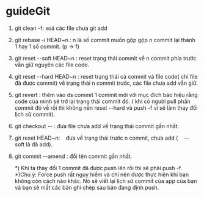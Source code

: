 # guideGit
1. git clean -f: 
    xoá các file chưa git add
    
2. git rebase -i HEAD~n : 
    n là số commit muốn gộp
    gộp n commit lại thành 1 hay 1 số commit. (p -> f)
    
3. git reset --soft HEAD~n : 
    reset trạng thái commit về n commit phía trước
    vẫn giữ nguyên các file code.
    
4. git reset --hard HEAD~n : 
    reset trạng thái cả commit và file code( chỉ file 
đã được commit) về trạng thái n commit trước, các file chưa add vẫn giữ.

7. git revert <commitID>:
    thêm vào ds commit 1 commit mới với mục đích báo hiệu rằng 
    code của mình sẽ trở lại trạng thái commit đó.
    ( khi có người pull phần commit đó về rồi thì không nên reset --hard
    và push -f vì sẽ làm thay đổi lịch sử commit).

5. git checkout -- <tenfile> : 
    đưa file chưa add về trạng thái commit gần nhất.

6. git reset HEAD~n:
    đưa về trạng thái trước n commit, chưa add (
    --soft là đã add).
6. git commit --amend : 
    đổi tên commit gần nhất.
    

    
    *) Khi ta thay đổi 1 commit đã được push lên rồi thì sẽ phải push -f.
    *)Chú ý: Force push rất nguy hiểm và chỉ nên được thực hiện khi bạn
    không còn cách nào khác. Nó sẽ viết lại lịch sử commit của app của
    bạn và bạn sẽ mất các bản ghi chép sau bản đang định push.
   
